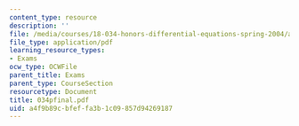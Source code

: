 ```yaml
---
content_type: resource
description: ''
file: /media/courses/18-034-honors-differential-equations-spring-2004/a4f9b89cbfeffa3b1c09857d94269187_034pfinal.pdf
file_type: application/pdf
learning_resource_types:
- Exams
ocw_type: OCWFile
parent_title: Exams
parent_type: CourseSection
resourcetype: Document
title: 034pfinal.pdf
uid: a4f9b89c-bfef-fa3b-1c09-857d94269187
---
```

